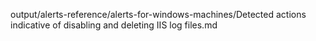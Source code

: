 output/alerts-reference/alerts-for-windows-machines/Detected actions indicative of disabling and deleting IIS log files.md